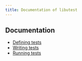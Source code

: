 ```yaml
---
title: Documentation of libutest
---
```


## Documentation

 * [Defining tests](pages/defining-tests.html)
 * [Writing tests](pages/writing-tests.html)
 * [Running tests](pages/running-tests.html)


